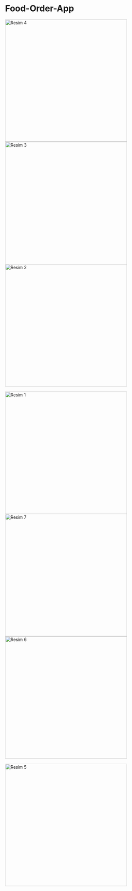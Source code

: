 # Food-Order-App
<div>
    <img src="https://github.com/AlperenImam0glu/Food-Order-App/assets/86842336/60538226-d63f-40ea-b17f-447314589932" alt="Resim 4" height="400">
    <img src="https://github.com/AlperenImam0glu/Food-Order-App/assets/86842336/c165aac9-01e3-4f41-819e-b794cd40be31" alt="Resim 3" height="400">
    <img src="https://github.com/AlperenImam0glu/Food-Order-App/assets/86842336/61dbece7-4a68-4862-b578-300f99d79463" alt="Resim 2" height="400">
</div>
<br>
<div>
    <img src="https://github.com/AlperenImam0glu/Food-Order-App/assets/86842336/873f9c95-41a2-412b-bd3d-51c8c5ae478d" alt="Resim 1" height="400">
    <img src="https://github.com/AlperenImam0glu/Food-Order-App/assets/86842336/dd92c90e-e65d-4674-9a1f-bba44856fe7e" alt="Resim 7" height="400">
    <img src="https://github.com/AlperenImam0glu/Food-Order-App/assets/86842336/44ff33c0-dc69-4c16-bc42-817f08a912d2" alt="Resim 6" height="400">
</div>
<br>
<div>
    <img src="https://github.com/AlperenImam0glu/Food-Order-App/assets/86842336/bd1f7b93-2a4b-4564-a8e9-8c34881eb0e8" alt="Resim 5" height="400">
</div>
